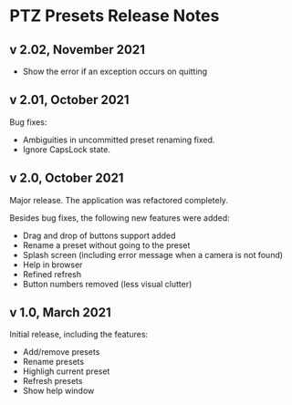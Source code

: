 
# PTZ Presets Release Notes

## v 2.02, November 2021
- Show the error if an exception occurs on quitting

## v 2.01, October 2021
Bug fixes: 
- Ambiguities in uncommitted preset renaming fixed.
- Ignore CapsLock state.

## v 2.0, October 2021
Major release. The application was refactored completely.

Besides bug fixes, the following new features were added:
- Drag and drop of buttons support added
- Rename a preset without going to the preset
- Splash screen (including error message when a camera is not found)
- Help in browser
- Refined refresh
- Button numbers removed (less visual clutter)


## v 1.0, March 2021
Initial release, including the features:
- Add/remove presets
- Rename presets
- Highligh current preset
- Refresh presets
- Show help window